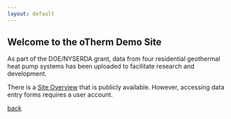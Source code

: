 ```yaml
---
layout: default
---
```


## Welcome to the oTherm Demo Site

As part of the DOE/NYSERDA grant, data from four residential geothermal heat pump systems has been uploaded to facilitate research and development.  

There is a [Site Overview](https://otherm.iol.unh.edu) that is publicly available.  However, accessing data entry forms requires a user account.    

[back](./)
